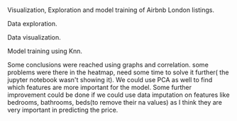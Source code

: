 # 
Visualization, Exploration and model training of Airbnb London listings.


Data exploration.

Data visualization.

Model training using Knn.

Some conclusions were reached using graphs and correlation.
some problems were there in the heatmap, need some time to solve it further( the jupyter notebook wasn't showing it).
We could use PCA as well to find which features are more important for the model.
Some further improvement could be done if we could use data imputation on features like bedrooms, bathrooms, beds(to remove their na values) as I think they are very important in predicting the price.
